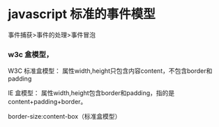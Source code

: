 # javascript 标准的事件模型

事件捕获>事件的处理>事件冒泡


### w3c 盒模型，

W3C 标准盒模型：
属性width,height只包含内容content，不包含border和padding


IE 盒模型：
属性width,height包含border和padding，指的是content+padding+border。

border-size:content-box（标准盒模型）


